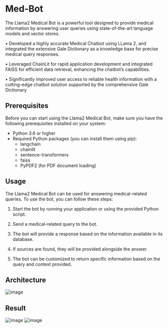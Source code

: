 # Med-Bot

The Llama2 Medical Bot is a powerful tool designed to provide medical information by answering user queries using state-of-the-art language models and vector stores.

• Developed a highly accurate Medical Chatbot using LLama 2, and integrated the extensive Gale Dictionary as a knowledge base for precise medical query responses.

• Leveraged ChainLit for rapid application development and integrated FAISS for efficient data retrieval, enhancing the
chatbot’s capabilities.

• Significantly improved user access to reliable health information with a cutting-edge chatbot solution supported by the
comprehensive Gale Dictionary

## Prerequisites

Before you can start using the Llama2 Medical Bot, make sure you have the following prerequisites installed on your system:

- Python 3.6 or higher
- Required Python packages (you can install them using pip):
    - langchain
    - chainlit
    - sentence-transformers
    - faiss
    - PyPDF2 (for PDF document loading)

## Usage

The Llama2 Medical Bot can be used for answering medical-related queries. To use the bot, you can follow these steps:

1. Start the bot by running your application or using the provided Python script.

2. Send a medical-related query to the bot.

3. The bot will provide a response based on the information available in its database.

4. If sources are found, they will be provided alongside the answer.

5. The bot can be customized to return specific information based on the query and context provided.

## Architecture
![image](https://github.com/kshitij9876/Medical-ChatBot/assets/79054089/ea62e459-059a-41a1-8dc0-94e5061c628c)

## Result
![image](https://github.com/kshitij9876/Medical-ChatBot/assets/79054089/d349fd24-7d48-4a85-9caa-223521187fc4)
![image](https://github.com/kshitij9876/Medical-ChatBot/assets/79054089/253a8ab3-59f6-4cda-bd50-7b683d55820b)

